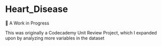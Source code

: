 # Heart_Disease
 
🧠 A Work in Progress

This was originally a Codecademy Unit Review Project, which I expanded upon by analyzing more variables in the dataset
